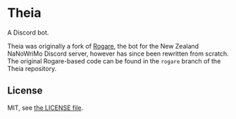# Theia

A Discord bot.

Theia was originally a fork of [Rogare](https://github.com/storily/rogare),
the bot for the New Zealand NaNoWriMo Discord server, however has since been
rewritten from scratch. The original Rogare-based code can be found in the
`rogare` branch of the Theia repository.

## License

MIT, see [the LICENSE file](LICENSE).
